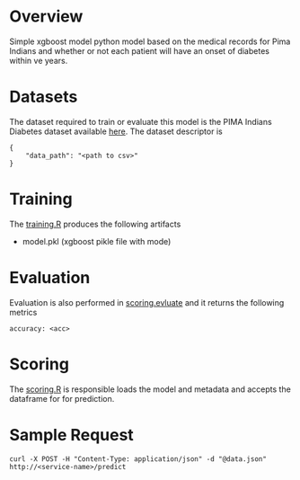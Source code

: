 # Overview
Simple xgboost model python model based on the medical records for Pima Indians and whether or not each patient will have an onset of diabetes within ve years.

# Datasets
The dataset required to train or evaluate this model is the PIMA Indians Diabetes dataset available [here](https://raw.githubusercontent.com/jbrownlee/Datasets/master/pima-indians-diabetes.data.csv). The dataset descriptor is 

    {
        "data_path": "<path to csv>"
    }

# Training
The [training.R](DOCKER/model_modules/training.py) produces the following artifacts

- model.pkl     (xgboost pikle file with mode)

# Evaluation
Evaluation is also performed in [scoring.evluate](DOCKER/model_modules/scoring.py) and it returns the following metrics

    accuracy: <acc>

# Scoring 
The [scoring.R](DOCKER/model_modules/scoring.R) is responsible loads the model and metadata and accepts the dataframe for
for prediction. 

# Sample Request

    curl -X POST -H "Content-Type: application/json" -d "@data.json" http://<service-name>/predict
